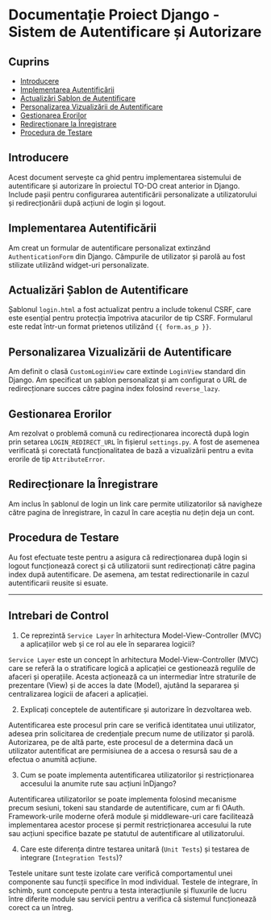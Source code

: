 # Documentație Proiect Django - Sistem de Autentificare și Autorizare

## Cuprins

- [Introducere](#introducere)
- [Implementarea Autentificării](#implementarea-autentificării)
- [Actualizări Șablon de Autentificare](#actualizări-șablon-de-autentificare)
- [Personalizarea Vizualizării de Autentificare](#personalizarea-vizualizării-de-autentificare)
- [Gestionarea Erorilor](#gestionarea-erorilor)
- [Redirecționare la Înregistrare](#redirecționare-la-înregistrare)
- [Procedura de Testare](#procedura-de-testare)

## Introducere

Acest document servește ca ghid pentru implementarea sistemului de autentificare și autorizare în proiectul TO-DO creat anterior in Django. Include pașii pentru configurarea autentificării personalizate a utilizatorului și redirecționării după acțiuni de login și logout.

## Implementarea Autentificării

Am creat un formular de autentificare personalizat extinzând `AuthenticationForm` din Django. Câmpurile de utilizator și parolă au fost stilizate utilizând widget-uri personalizate.

## Actualizări Șablon de Autentificare

Șablonul `login.html` a fost actualizat pentru a include tokenul CSRF, care este esențial pentru protecția împotriva atacurilor de tip CSRF. Formularul este redat într-un format prietenos utilizând `{{ form.as_p }}`.

## Personalizarea Vizualizării de Autentificare

Am definit o clasă `CustomLoginView` care extinde `LoginView` standard din Django. Am specificat un șablon personalizat și am configurat o URL de redirecționare succes către pagina index folosind `reverse_lazy`.

## Gestionarea Erorilor

Am rezolvat o problemă comună cu redirecționarea incorectă după login prin setarea `LOGIN_REDIRECT_URL` în fișierul `settings.py`. A fost de asemenea verificată și corectată funcționalitatea de bază a vizualizării pentru a evita erorile de tip `AttributeError`.

## Redirecționare la Înregistrare

Am inclus în șablonul de login un link care permite utilizatorilor să navigheze către pagina de înregistrare, în cazul în care aceștia nu dețin deja un cont.

## Procedura de Testare

Au fost efectuate teste pentru a asigura că redirecționarea după login si logout funcționează corect și că utilizatorii sunt redirecționați către pagina index după autentificare. De asemena, am testat redirectionarile in cazul autentificarii reusite si esuate.

---

## Intrebari de Control
1. Ce reprezintă `Service Layer` în arhitectura Model-View-Controller (MVC) a aplicațiilor web și ce rol au ele în separarea logicii?

`Service Layer` este un concept în arhitectura Model-View-Controller (MVC) care se referă la o stratificare logică a aplicației ce gestionează regulile de afaceri și operațiile. Acesta acționează ca un intermediar între straturile de prezentare (View) și de acces la date (Model), ajutând la separarea și centralizarea logicii de afaceri a aplicației.

2. Explicați conceptele de autentificare și autorizare în dezvoltarea web. 

Autentificarea este procesul prin care se verifică identitatea unui utilizator, adesea prin solicitarea de credențiale precum nume de utilizator și parolă. Autorizarea, pe de altă parte, este procesul de a determina dacă un utilizator autentificat are permisiunea de a accesa o resursă sau de a efectua o anumită acțiune.

3. Cum se poate implementa autentificarea utilizatorilor și restricționarea accesului la anumite rute sau acțiuni înDjango?

Autentificarea utilizatorilor se poate implementa folosind mecanisme precum sesiuni, tokeni sau standarde de autentificare, cum ar fi OAuth. Framework-urile moderne oferă module și middleware-uri care facilitează implementarea acestor procese și permit restricționarea accesului la rute sau acțiuni specifice bazate pe statutul de autentificare al utilizatorului.

4. Care este diferența dintre testarea unitară (`Unit Tests`) și testarea de integrare (`Integration Tests`)?

Testele unitare sunt teste izolate care verifică comportamentul unei componente sau funcții specifice în mod individual. Testele de integrare, în schimb, sunt concepute pentru a testa interacțiunile și fluxurile de lucru între diferite module sau servicii pentru a verifica că sistemul funcționează corect ca un întreg.
